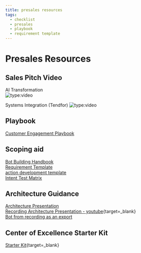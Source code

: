 ```yaml
---
title: presales resources
tags:
  - checklist
  - presales
  - playbook
  - requirement template
---
```


# Presales Resources

## Sales Pitch Video 

AI Transformation  
![type:video](https://www.youtube.com/embed/2gbsbjK2-Kk)

Systems Integration (Tendfor)
![type:video](https://www.youtube.com/embed/8fs_i5GgroY)

## Playbook
[Customer Engagement Playbook](/playbook/CustomerEngagementPlaybook.pdf)   

## Scoping aid
[Bot Building Handbook](/playbook/BotBuildingHandbook.pdf)   
[Requirement Template](/playbook/PVA_Req_Template.xlsx)   
[action development template](/playbook/PVA_action_dev_template.xlsx)   
[Intent Test Matrix](/playbook/Intent_Test_Matrix.xlsx)   

## Architecture Guidance
[Architecture Presentation](/playbook/Arch_Series.pptx)   
[Recording Architecture Presentation - youtube](https://www.youtube.com/playlist?list=PLi9EhCY4z99Xrdvy3Ya8wx-8KzsOpMj0S){target=_blank}   
[Bot from recording as an export](/playbook/PVA_Arch_Bot_1_0_0_1.zip)   

## Center of Excellence Starter Kit
[Starter Kit](https://docs.microsoft.com/en-gb/power-platform/guidance/coe/starter-kit){target=_blank}   


